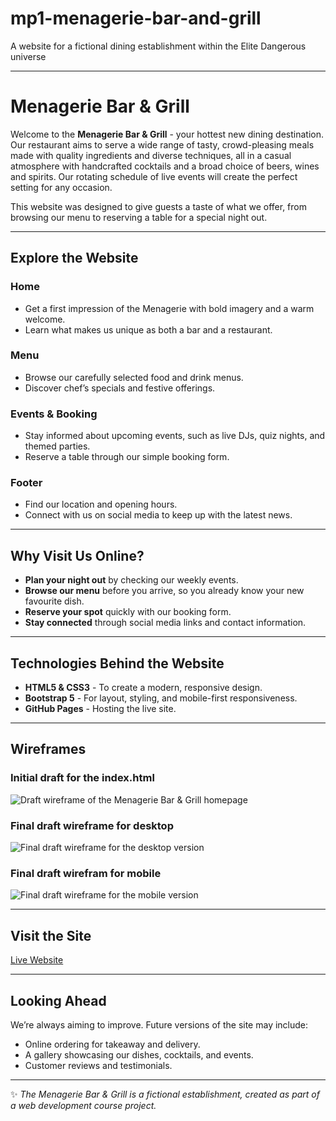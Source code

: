 # mp1-menagerie-bar-and-grill
A website for a fictional dining establishment within the Elite Dangerous universe

---

# Menagerie Bar & Grill

Welcome to the **Menagerie Bar & Grill** - your hottest new dining destination.
Our restaurant aims to serve a wide range of tasty, crowd-pleasing meals made with quality ingredients and diverse techniques, all in a casual atmosphere with handcrafted cocktails and a broad choice of beers, wines and spirits. Our rotating schedule of live events will create the perfect setting for any occasion.

This website was designed to give guests a taste of what we offer, from browsing our menu to reserving a table for a special night out.

---

## Explore the Website

### Home

* Get a first impression of the Menagerie with bold imagery and a warm welcome.
* Learn what makes us unique as both a bar and a restaurant.

### Menu

* Browse our carefully selected food and drink menus.
* Discover chef’s specials and festive offerings.

### Events & Booking

* Stay informed about upcoming events, such as live DJs, quiz nights, and themed parties.
* Reserve a table through our simple booking form.

### Footer

* Find our location and opening hours.
* Connect with us on social media to keep up with the latest news.

---

## Why Visit Us Online?

* **Plan your night out** by checking our weekly events.
* **Browse our menu** before you arrive, so you already know your new favourite dish.
* **Reserve your spot** quickly with our booking form.
* **Stay connected** through social media links and contact information.

---

## Technologies Behind the Website

* **HTML5 & CSS3** - To create a modern, responsive design.
* **Bootstrap 5** - For layout, styling, and mobile-first responsiveness.
* **GitHub Pages** - Hosting the live site.

---

## Wireframes

### Initial draft for the index.html

![Draft wireframe of the Menagerie Bar & Grill homepage](assets/images/wireframe-draft.png)

### Final draft wireframe for desktop
![Final draft wireframe for the desktop version](assets/images/wireframe-desktop-final-draft.png)

### Final draft wirefram for mobile
![Final draft wireframe for the mobile version](assets/images/wireframe-mobile-final-draft.png)

---

## Visit the Site

[Live Website](https://stevenwilliams604.github.io/menagerie-bar-grill/)

---

## Looking Ahead

We’re always aiming to improve. Future versions of the site may include:

* Online ordering for takeaway and delivery.
* A gallery showcasing our dishes, cocktails, and events.
* Customer reviews and testimonials.

---

✨ *The Menagerie Bar & Grill is a fictional establishment, created as part of a web development course project.*

